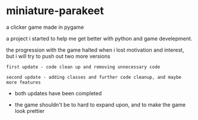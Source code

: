 # miniature-parakeet
a clicker game made in pygame

a project i started to help me get better with python and game develepment.

the progression with the game halted when i lost motivation and interest, but i will try to push out two more versions

```first update - code clean up and removing unnecessary code```

```second update - adding classes and further code cleanup, and maybe more features```

- both updates have been completed
 
- the game shouldn't be to hard to expand upon, and to make the game look prettier
